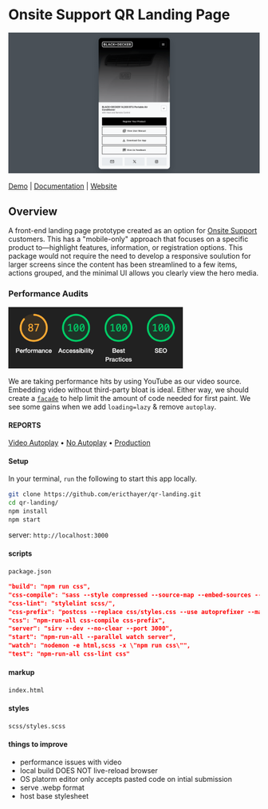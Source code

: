 # Onsite Support QR Landing Page

[![QR Landing Template](media/qr-landing-demo-04.png)](https://qrlanding.netlify.app/)

[Demo](https://qrlanding.netlify.app/) | [Documentation](https://support.onsitesupport.io/) | [Website](https://onsitesupport.io/)

## Overview

A front-end landing page prototype created as an option for [Onsite Support](https://onsitesupport.io/) customers. This has a "mobile-only" approach that focuses on a specific product to—highlight features, information, or registration options. This package would not require the need to develop a responsive soulution for larger screens since the content has been streamlined to a few items, actions grouped, and the minimal UI allows you clearly view the hero media.

### Performance Audits

<img src="media/with-autoplay-performance.png" width="350" alt="current Lighthouse performance audit scores" />

We are taking performance hits by using YouTube as our video source. Embedding video without third-party bloat is ideal. Either way, we should create a [`facade`](https://developer.chrome.com/docs/lighthouse/performance/third-party-facades/) to help limit the amount of code needed for first paint. We see some gains when we add `loading=lazy` & remove `autoplay`.

#### REPORTS

[Video Autoplay](https://qrlanding.netlify.app/](https://qrlanding.netlify.app/perf/autoplay)) • [No Autoplay](https://support.onsitesupport.io/](https://qrlanding.netlify.app/perf/no-autoplay)) • [Production](https://support.onsitesupport.io/](https://qrlanding.netlify.app/perf/current))


#### Setup
In your terminal, `run` the following to start this app locally.

```sh
git clone https://github.com/ericthayer/qr-landing.git
cd qr-landing/
npm install
npm start
```
server: `http://localhost:3000`

#### scripts 

`package.json`

```json
"build": "npm run css",
"css-compile": "sass --style compressed --source-map --embed-sources --no-error-css --load-path=node_modules scss/:css/",
"css-lint": "stylelint scss/",
"css-prefix": "postcss --replace css/styles.css --use autoprefixer --map",
"css": "npm-run-all css-compile css-prefix",
"server": "sirv --dev --no-clear --port 3000",
"start": "npm-run-all --parallel watch server",
"watch": "nodemon -e html,scss -x \"npm run css\"",
"test": "npm-run-all css-lint css"
```

#### markup

`index.html`

#### styles

`scss/styles.scss`

#### things to improve

- performance issues with video
- local build DOES NOT live-reload browser
- OS platorm editor only accepts pasted code on intial submission
- serve .webp format
- host base stylesheet
